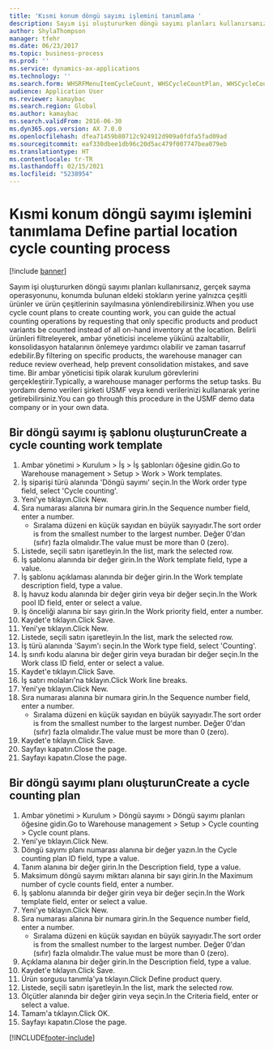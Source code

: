 ```yaml
---
title: 'Kısmi konum döngü sayımı işlemini tanımlama '
description: Sayım işi oluştururken döngü sayımı planları kullanırsanız, gerçek sayma operasyonunu, konumda bulunan eldeki stokların yerine yalnızca çeşitli ürünler ve ürün çeşitlerinin sayılmasına yönlendirebilirsiniz.
author: ShylaThompson
manager: tfehr
ms.date: 06/23/2017
ms.topic: business-process
ms.prod: ''
ms.service: dynamics-ax-applications
ms.technology: ''
ms.search.form: WHSRFMenuItemCycleCount, WHSCycleCountPlan, WHSCycleCountPlanListPage, WHSWorkTemplateTable
audience: Application User
ms.reviewer: kamaybac
ms.search.region: Global
ms.author: kamaybac
ms.search.validFrom: 2016-06-30
ms.dyn365.ops.version: AX 7.0.0
ms.openlocfilehash: dfea71459b80712c924912d909a0fdfa5fad09ad
ms.sourcegitcommit: eaf330dbee1db96c20d5ac479f007747bea079eb
ms.translationtype: HT
ms.contentlocale: tr-TR
ms.lasthandoff: 02/15/2021
ms.locfileid: "5238954"
---
```

# <a name="define-partial-location-cycle-counting-process"></a><span data-ttu-id="88d25-103">Kısmi konum döngü sayımı işlemini tanımlama </span><span class="sxs-lookup"><span data-stu-id="88d25-103">Define partial location cycle counting process</span></span> 

[!include [banner](../../includes/banner.md)]

<span data-ttu-id="88d25-104">Sayım işi oluştururken döngü sayımı planları kullanırsanız, gerçek sayma operasyonunu, konumda bulunan eldeki stokların yerine yalnızca çeşitli ürünler ve ürün çeşitlerinin sayılmasına yönlendirebilirsiniz.</span><span class="sxs-lookup"><span data-stu-id="88d25-104">When you use cycle count plans to create counting work, you can guide the actual counting operations by requesting that only specific products and product variants be counted instead of all on-hand inventory at the location.</span></span> <span data-ttu-id="88d25-105">Belirli ürünleri filtreleyerek, ambar yöneticisi inceleme yükünü azaltabilir, konsolidasyon hatalarının önlemeye yardımcı olabilir ve zaman tasarruf edebilir.</span><span class="sxs-lookup"><span data-stu-id="88d25-105">By filtering on specific products, the warehouse manager can reduce review overhead, help prevent consolidation mistakes, and save time.</span></span> <span data-ttu-id="88d25-106">Bir ambar yöneticisi tipik olarak kurulum görevlerini gerçekleştirir.</span><span class="sxs-lookup"><span data-stu-id="88d25-106">Typically, a warehouse manager performs the setup tasks.</span></span> <span data-ttu-id="88d25-107">Bu yordamı demo verileri şirketi USMF veya kendi verilerinizi kullanarak yerine getirebilirsiniz.</span><span class="sxs-lookup"><span data-stu-id="88d25-107">You can go through this procedure in the USMF demo data company or in your own data.</span></span>


## <a name="create-a-cycle-counting-work-template"></a><span data-ttu-id="88d25-108">Bir döngü sayımı iş şablonu oluşturun</span><span class="sxs-lookup"><span data-stu-id="88d25-108">Create a cycle counting work template</span></span>
1. <span data-ttu-id="88d25-109">Ambar yönetimi > Kurulum > İş > İş şablonları öğesine gidin.</span><span class="sxs-lookup"><span data-stu-id="88d25-109">Go to Warehouse management > Setup > Work > Work templates.</span></span>
2. <span data-ttu-id="88d25-110">İş siparişi türü alanında 'Döngü sayımı' seçin.</span><span class="sxs-lookup"><span data-stu-id="88d25-110">In the Work order type field, select 'Cycle counting'.</span></span>
3. <span data-ttu-id="88d25-111">Yeni'ye tıklayın.</span><span class="sxs-lookup"><span data-stu-id="88d25-111">Click New.</span></span>
4. <span data-ttu-id="88d25-112">Sıra numarası alanına bir numara girin.</span><span class="sxs-lookup"><span data-stu-id="88d25-112">In the Sequence number field, enter a number.</span></span>
    * <span data-ttu-id="88d25-113">Sıralama düzeni en küçük sayıdan en büyük sayıyadır.</span><span class="sxs-lookup"><span data-stu-id="88d25-113">The sort order is from the smallest number to the largest number.</span></span> <span data-ttu-id="88d25-114">Değer 0'dan (sıfır) fazla olmalıdır.</span><span class="sxs-lookup"><span data-stu-id="88d25-114">The value must be more than 0 (zero).</span></span>  
5. <span data-ttu-id="88d25-115">Listede, seçili satırı işaretleyin.</span><span class="sxs-lookup"><span data-stu-id="88d25-115">In the list, mark the selected row.</span></span>
6. <span data-ttu-id="88d25-116">İş şablonu alanında bir değer girin.</span><span class="sxs-lookup"><span data-stu-id="88d25-116">In the Work template field, type a value.</span></span>
7. <span data-ttu-id="88d25-117">İş şablonu açıklaması alanında bir değer girin.</span><span class="sxs-lookup"><span data-stu-id="88d25-117">In the Work template description field, type a value.</span></span>
8. <span data-ttu-id="88d25-118">İş havuz kodu alanında bir değer girin veya bir değer seçin.</span><span class="sxs-lookup"><span data-stu-id="88d25-118">In the Work pool ID field, enter or select a value.</span></span>
9. <span data-ttu-id="88d25-119">İş önceliği alanına bir sayı girin.</span><span class="sxs-lookup"><span data-stu-id="88d25-119">In the Work priority field, enter a number.</span></span>
10. <span data-ttu-id="88d25-120">Kaydet'e tıklayın.</span><span class="sxs-lookup"><span data-stu-id="88d25-120">Click Save.</span></span>
11. <span data-ttu-id="88d25-121">Yeni'ye tıklayın.</span><span class="sxs-lookup"><span data-stu-id="88d25-121">Click New.</span></span>
12. <span data-ttu-id="88d25-122">Listede, seçili satırı işaretleyin.</span><span class="sxs-lookup"><span data-stu-id="88d25-122">In the list, mark the selected row.</span></span>
13. <span data-ttu-id="88d25-123">İş türü alanında 'Sayım'ı seçin.</span><span class="sxs-lookup"><span data-stu-id="88d25-123">In the Work type field, select 'Counting'.</span></span>
14. <span data-ttu-id="88d25-124">İş sınıfı kodu alanına bir değer girin veya buradan bir değer seçin.</span><span class="sxs-lookup"><span data-stu-id="88d25-124">In the Work class ID field, enter or select a value.</span></span>
15. <span data-ttu-id="88d25-125">Kaydet'e tıklayın.</span><span class="sxs-lookup"><span data-stu-id="88d25-125">Click Save.</span></span>
16. <span data-ttu-id="88d25-126">İş satırı molaları'na tıklayın.</span><span class="sxs-lookup"><span data-stu-id="88d25-126">Click Work line breaks.</span></span>
17. <span data-ttu-id="88d25-127">Yeni'ye tıklayın.</span><span class="sxs-lookup"><span data-stu-id="88d25-127">Click New.</span></span>
18. <span data-ttu-id="88d25-128">Sıra numarası alanına bir numara girin.</span><span class="sxs-lookup"><span data-stu-id="88d25-128">In the Sequence number field, enter a number.</span></span>
    * <span data-ttu-id="88d25-129">Sıralama düzeni en küçük sayıdan en büyük sayıyadır.</span><span class="sxs-lookup"><span data-stu-id="88d25-129">The sort order is from the smallest number to the largest number.</span></span> <span data-ttu-id="88d25-130">Değer 0'dan (sıfır) fazla olmalıdır.</span><span class="sxs-lookup"><span data-stu-id="88d25-130">The value must be more than 0 (zero).</span></span>  
19. <span data-ttu-id="88d25-131">Kaydet'e tıklayın.</span><span class="sxs-lookup"><span data-stu-id="88d25-131">Click Save.</span></span>
20. <span data-ttu-id="88d25-132">Sayfayı kapatın.</span><span class="sxs-lookup"><span data-stu-id="88d25-132">Close the page.</span></span>
21. <span data-ttu-id="88d25-133">Sayfayı kapatın.</span><span class="sxs-lookup"><span data-stu-id="88d25-133">Close the page.</span></span>

## <a name="create-a-cycle-counting-plan"></a><span data-ttu-id="88d25-134">Bir döngü sayımı planı oluşturun</span><span class="sxs-lookup"><span data-stu-id="88d25-134">Create a cycle counting plan</span></span>
1. <span data-ttu-id="88d25-135">Ambar yönetimi > Kurulum > Döngü sayımı > Döngü sayımı planları öğesine gidin.</span><span class="sxs-lookup"><span data-stu-id="88d25-135">Go to Warehouse management > Setup > Cycle counting > Cycle count plans.</span></span>
2. <span data-ttu-id="88d25-136">Yeni'ye tıklayın.</span><span class="sxs-lookup"><span data-stu-id="88d25-136">Click New.</span></span>
3. <span data-ttu-id="88d25-137">Döngü sayımı planı numarası alanına bir değer yazın.</span><span class="sxs-lookup"><span data-stu-id="88d25-137">In the Cycle counting plan ID field, type a value.</span></span>
4. <span data-ttu-id="88d25-138">Tanım alanına bir değer girin.</span><span class="sxs-lookup"><span data-stu-id="88d25-138">In the Description field, type a value.</span></span>
5. <span data-ttu-id="88d25-139">Maksimum döngü sayımı miktarı alanına bir sayı girin.</span><span class="sxs-lookup"><span data-stu-id="88d25-139">In the Maximum number of cycle counts field, enter a number.</span></span>
6. <span data-ttu-id="88d25-140">İş şablonu alanında bir değer girin veya bir değer seçin.</span><span class="sxs-lookup"><span data-stu-id="88d25-140">In the Work template field, enter or select a value.</span></span>
7. <span data-ttu-id="88d25-141">Yeni'ye tıklayın.</span><span class="sxs-lookup"><span data-stu-id="88d25-141">Click New.</span></span>
8. <span data-ttu-id="88d25-142">Sıra numarası alanına bir numara girin.</span><span class="sxs-lookup"><span data-stu-id="88d25-142">In the Sequence number field, enter a number.</span></span>
    * <span data-ttu-id="88d25-143">Sıralama düzeni en küçük sayıdan en büyük sayıyadır.</span><span class="sxs-lookup"><span data-stu-id="88d25-143">The sort order is from the smallest number to the largest number.</span></span> <span data-ttu-id="88d25-144">Değer 0'dan (sıfır) fazla olmalıdır.</span><span class="sxs-lookup"><span data-stu-id="88d25-144">The value must be more than 0 (zero).</span></span>  
9. <span data-ttu-id="88d25-145">Açıklama alanına bir değer girin.</span><span class="sxs-lookup"><span data-stu-id="88d25-145">In the Description field, type a value.</span></span>
10. <span data-ttu-id="88d25-146">Kaydet'e tıklayın.</span><span class="sxs-lookup"><span data-stu-id="88d25-146">Click Save.</span></span>
11. <span data-ttu-id="88d25-147">Ürün sorgusu tanımla'ya tıklayın.</span><span class="sxs-lookup"><span data-stu-id="88d25-147">Click Define product query.</span></span>
12. <span data-ttu-id="88d25-148">Listede, seçili satırı işaretleyin.</span><span class="sxs-lookup"><span data-stu-id="88d25-148">In the list, mark the selected row.</span></span>
13. <span data-ttu-id="88d25-149">Ölçütler alanında bir değer girin veya seçin.</span><span class="sxs-lookup"><span data-stu-id="88d25-149">In the Criteria field, enter or select a value.</span></span>
14. <span data-ttu-id="88d25-150">Tamam'a tıklayın.</span><span class="sxs-lookup"><span data-stu-id="88d25-150">Click OK.</span></span>
15. <span data-ttu-id="88d25-151">Sayfayı kapatın.</span><span class="sxs-lookup"><span data-stu-id="88d25-151">Close the page.</span></span>



[!INCLUDE[footer-include](../../../includes/footer-banner.md)]